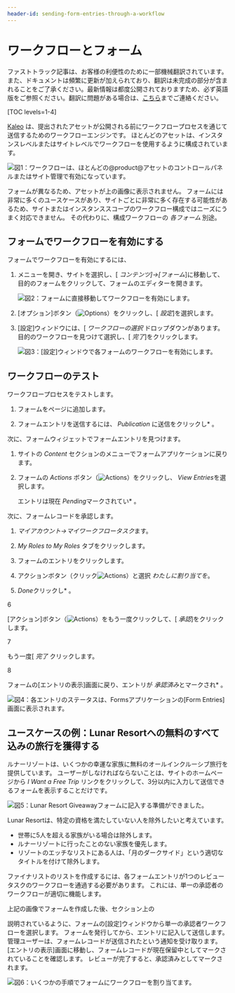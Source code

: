 ```yaml
---
header-id: sending-form-entries-through-a-workflow
---
```


# ワークフローとフォーム

<p class="alert alert-info"><span class="wysiwyg-color-blue120">ファストトラック記事は、お客様の利便性のために一部機械翻訳されています。また、ドキュメントは頻繁に更新が加えられており、翻訳は未完成の部分が含まれることをご了承ください。最新情報は都度公開されておりますため、必ず英語版をご参照ください。翻訳に問題がある場合は、<a href="mailto:support-content-jp@liferay.com">こちら</a>までご連絡ください。</span></p>

[TOC levels=1-4]

[Kaleo](/docs/7-1/user/-/knowledge_base/u/workflow) は、提出されたアセットが公開される前にワークフロープロセスを通じて送信するためのワークフローエンジンです。 ほとんどのアセットは、インスタンスレベルまたはサイトレベルでワークフローを使用するように構成されています。

![図1：ワークフローは、ほとんどの@product@アセットのコントロールパネルまたはサイト管理で有効になっています。](../../images/workflow-configuration.png)

フォームが異なるため、アセットが上の画像に表示されません。 フォームには非常に多くのユースケースがあり、サイトごとに非常に多く存在する可能性があるため、サイトまたはインスタンススコープのワークフロー構成ではニーズにうまく対応できません。 その代わりに、構成ワークフローの *各フォーム* 別途。

## フォームでワークフローを有効にする

フォームでワークフローを有効にするには、

1.  メニューを開き、サイトを選択し、[ *コンテンツ]→[フォーム*]に移動して、目的のフォームをクリックして、フォームのエディターを開きます。

    ![図2：フォームに直接移動してワークフローを有効にします。](../../images/forms-list.png)

2.  [オプション]ボタン（![Options](../../images/icon-options.png)）をクリックし、[ *設定*]を選択します。

3.  [設定]ウィンドウには、[ *ワークフローの選択* ドロップダウンがあります。 目的のワークフローを見つけて選択し、[ *完了*]をクリックします。

    ![図3：[設定]ウィンドウで各フォームのワークフローを有効にします。](../../images/form-settings.png)

## ワークフローのテスト

ワークフロープロセスをテストします。

1.  フォームをページに追加します。

2.  フォームエントリを送信するには、 *Publication* に送信をクリックし* 。</p></li> </ol>

次に、フォームウィジェットでフォームエントリを見つけます。

1.  サイトの *Content* セクションのメニューでフォームアプリケーションに戻ります。

2.  フォームの *Actions* ボタン（![Actions](../../images/icon-actions.png)）をクリックし、 *View Entries*を選択します。

    エントリは現在 *Pending*マークされてい* 。</p></li> </ol>

次に、フォームレコードを承認します。

1.  *マイアカウント→マイワークフロータスク*ます。

2.  *My Roles to My Roles* タブをクリックします。

3.  フォームのエントリをクリックします。

4.  アクションボタン（クリック![Actions](../../images/icon-actions.png)）と選択 *わたしに割り当てを*。

5.  *Done*クリックし* 。</p></li>

6

[アクション]ボタン（![Actions](../../images/icon-actions.png)）をもう一度クリックして、[ *承認*]をクリックします。

7

もう一度[ *完了* クリックします。

8

フォームの[エントリの表示]画面に戻り、エントリが *承認済み*とマークされ* 。</p></li> </ol>

![図4：各エントリのステータスは、Formsアプリケーションの[Form Entries]画面に表示されます。](../../images/forms-view-entries-status.png)

## ユースケースの例：Lunar Resortへの無料のすべて込みの旅行を獲得する

ルナーリゾートは、いくつかの幸運な家族に無料のオールインクルーシブ旅行を提供しています。 ユーザーがしなければならないことは、サイトのホームページから *I Want a Free Trip* リンクをクリックして、3分以内に入力して送信できるフォームを表示することだけです。

![図5：Lunar Resort Giveawayフォームに記入する準備ができました。](../../images/forms-workflow-test.png)

Lunar Resortは、特定の資格を満たしていない人を除外したいと考えています。

  - 世帯に5人を超える家族がいる場合は除外します。
  - ルナーリゾートに行ったことのない家族を優先します。
  - リゾートのエッチなリストにある人は、「月のダークサイド」という適切なタイトルを付けて除外します。

ファイナリストのリストを作成するには、各フォームエントリが1つのレビュータスクのワークフローを通過する必要があります。 これには、単一の承認者のワークフローが適切に機能します。

上記の画像でフォームを作成した後、セクション</a>上の

説明されているように、フォームの[設定]ウィンドウから単一の承認者ワークフローを選択します。 フォームを発行してから、エントリに記入して送信します。 管理ユーザーは、フォームレコードが送信されたという通知を受け取ります。 [エントリの表示]画面に移動し、フォームレコードが現在保留中としてマークされていることを確認します。 レビューが完了すると、承認済みとしてマークされます。</p> 

![図6：いくつかの手順でフォームにワークフローを割り当てます。](../../images/forms-workflow-test.gif)
